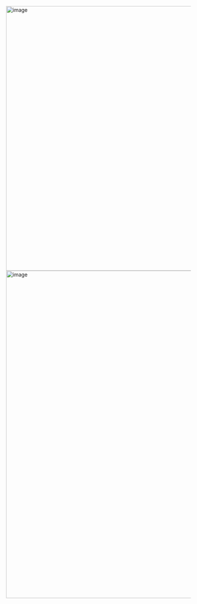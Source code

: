 <img width="1280" height="720" alt="image" src="https://github.com/user-attachments/assets/ec5b825e-08f5-4fa7-9624-9a96d34b4234" />



<img width="802" height="891" alt="image" src="https://github.com/user-attachments/assets/2493e306-3c26-4506-8283-1f06b56e375c" />

